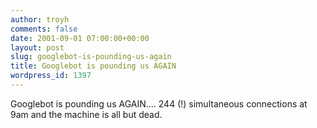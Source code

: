 ```yaml
---
author: troyh
comments: false
date: 2001-09-01 07:00:00+00:00
layout: post
slug: googlebot-is-pounding-us-again
title: Googlebot is pounding us AGAIN
wordpress_id: 1397
---
```


Googlebot is pounding us AGAIN.... 244 (!) simultaneous connections at 9am and the machine is all but dead.
